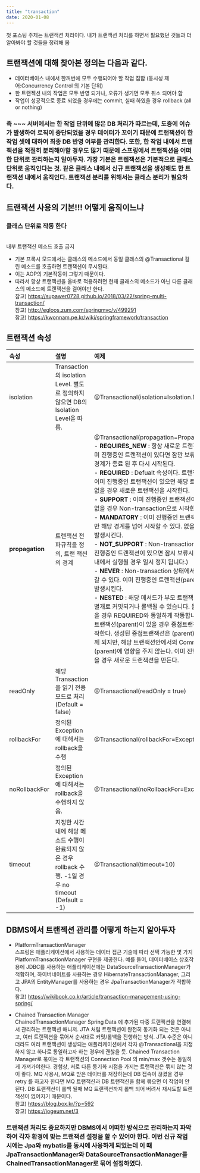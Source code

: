 ```yaml
---
title: "transaction" 
date: 2020-01-08 
---
```


첫 포스팅 주제는 트랜잭션 처리이다. 내가 트랜잭션 처리를 하면서 필요했던 것들과 더 알아봐야 할 것들을 정리해 봄 

## 트랜잭션에 대해 찾아본 정의는 다음과 같다.  
- 데이터베이스 내에서 한꺼번에 모두 수행되어야 할 작업 집합 (동시성 제어:Concurrency Control 의 기본 단위)
- 한 트랜젝션 내의 작업은 모두 반영 되거나,  오류가 생기면 모두 취소 되어야 함
- 작업이 성공적으로 종료 되었을 경우에는 commit, 실패 하였을 경우 rollback (all or nothing) 

### 즉 ~~~ 서버에서는 한 작업 단위에 많은 DB 처리가 따르는데, 도중에 이슈가 발생하여 로직이 중단되었을 경우 데이터가 꼬이기 때문에 트랜잭션이 한 작업 셋에 대하여 최종 DB 반영 여부를 관리한다. 또한, 한 작업 내에서 트랜젝션을 적절히 분리해야할 경우도 많기 때문에 스프링에서 트랜젝션을 어떠한 단위로 관리하는지 알아두자. 가장 기본은 트렌잭션은 기본적으로 클래스 단위로 움직인다는 것. 같은 클래스 내에서 신규 트랜잭션을 생성해도 한 트랜잭션 내에서 움직인다. 트랜잭션 분리를 위해서는 클래스 분리가 필요하다. 

## 트랜잭션 사용의 기본!!! 어떻게 움직이느냐 
### 클래스 단위로 작동 한다
<br>내부 트랜잭션 메소드 호출 금지 
- 기본 프록시 모드에서는 클래스의 메소드에서 동일 클래스의 @Transactional 걸린 메소드를 호출하면 트랜잭션이 무시된다.
- 이는 AOP의 기본작동이 그렇기 때문이다.
- 따라서 항상 트랜잭션을 올바로 적용하려면 현재 클래스의 메소드가 아닌 다른 클래스의 메소드에 트랜잭션을 걸어야만 한다.
<br>참고) https://supawer0728.github.io/2018/03/22/spring-multi-transaction/ 
<br>참고) http://egloos.zum.com/springmvc/v/499291
<br>참고) https://kwonnam.pe.kr/wiki/springframework/transaction

## 트랜잭션 속성

| 속성 | 설명 | 예제 |
|:--------|:--------|:--------|
| isolation | Transaction의 isolation Level. 별도로 정의하지 않으면 DB의 Isolation Level을 따름. | @Transactional(isolation=Isolation.DEFAULT) |
| **propagation** | 트랜잭션 전파규칙을 정의, 트랜 잭션의 경계  | @Transactional(propagation=Propagation.REQUIRED) <br> - **REQUIRES_NEW** : 항상 새로운 트랜잭션을 시작한다.  이미 진행중인 트랜잭션이 있다면 잠깐 보류되고 해당 트랜잭션 경계가 종료 된 후 다시 시작된다.  <br> - **REQUIRED** : Defualt 속성이다.  트랜잭션의 시작 시점에 이미 진행중인 트랜잭션이 있으면 해당 트랜잭션에 참여하며 없을 경우 새로운 트랜잭션을 시작한다.  <br> - **SUPPORT** : 이미 진행중인 트랜잭션이 있으면 참여하고, 없을 경우 Non-transaction으로 시작한다.  <br> - **MANDATORY** : 이미 진행중인 트랜잭션이 반드시 있어야만 해당 경계를 넘어 시작할 수 있다.  없을 경우 Exception을 발생시킨다. <br> - **NOT_SUPPORT** : Non-transaction으로 시작하며, 이미 진행중인 트랜잭션이 있으면 잠시 보류시킨다. (부모 트랜잭션 내에서 실행될 경우 일시 정지 됩니다.)<br> - **NEVER** : Non-transaction 상태에서만 해당 경계를 넘어갈 수 있다.  이미 진행중인 트랜잭션(parent)가 있으면 예외를 발생시킨다. <br> - **NESTED** : 해당 메서드가 부모 트랜잭션에서 진행될 경우 별개로 커밋되거나 롤백될 수 있습니다. 둘러싼 트랜잭션이 없을 경우 REQUIRED와 동일하게 작동합니다. 이미 진행중인 트랜잭션(parent)이 있을 경우 중첩트랜잭션을 생성하여 시작한다.  생성된 중첩트랜잭션은 (parent)가 rollback되면 함께 되지만, 해당 트랜잭션안에서의 Commit/Rollback은 (parent)에 영향을 주지 않는다.  이미 진행중인 트랜잭션이 없을 경우 새로운 트랜잭션을 만든다. |
| readOnly | 해당 Transaction을 읽기 전용 모드로 처리 (Default = false) | @Transactional(readOnly = true) |
| rollbackFor | 정의된 Exception에 대해서는 rollback을 수행 | @Transactional(rollbackFor=Exception.class) |
| noRollbackFor | 정의된 Exception에 대해서는 rollback을 수행하지 않음. | @Transactional(noRollbackFor=Exception.class) |
| timeout | 지정한 시간 내에 해당 메소드 수행이 완료되지 않은 경우 rollback 수행. -1일 경우 no timeout (Default = -1) | @Transactional(timeout=10) |

## DBMS에서 트랜젝션 관리를 어떻게 하는지 알아두자 
- PlatformTransactionManager 
<br> 스프링은 애플리케이션에서 사용하는 데이터 접근 기술에 따라 선택 가능한 몇 가지 PlatformTransactionManager 구현을 제공한다. 예를 들어, 데이터베이스 상호작용에 JDBC를 사용하는 애플리케이션에는 DataSourceTransactionManager가 적합하며, 하이버네이트를 사용하는 경우 HibernateTransactionManager, 그리고 JPA의 EntityManager를 사용하는 경우 JpaTransactionManager가 적합하다.
<br> 참고) https://wikibook.co.kr/article/transaction-management-using-spring/ 

- Chained Transaction Manager 
<br> ChainedTransactionManager Spring Data 에 추가된 다중 트랜잭션을 연결해서 관리하는 트랜잭션 매니저.
JTA 처럼 트랜잭션이 완전히 동기화 되는 것은 아니고, 여러 트랜잭션을 묶어서 순서대로 커밋/롤백을 진행하는 방식. JTA 수준은 아니더라도 여러 트랜잭션이 생성되는 애플리케이션에서 각자 @Transactional을 지정하지 않고 하나로 통일하고자 하는 경우에 괜찮을 듯. Chained Transaction Manager로 묶이는 각 트랜잭션의 Connection Pool 의 min/max 갯수는 동일하게 가져가야한다. 경험상, 서로 다른 동기화 시점을 가지는 트랜잭션은 묶지 않는 것이 좋다.
MQ 사용시, MQ로 받은 데이터를 저장하는데 DB 접속이 끊겼을 경우 retry 를 하고자 한다면 MQ 트랜잭션과 DB 트랜잭션을 함께 묶으면 이 작업이 안된다. DB 트랜잭션이 롤백 될때 MQ 트랜잭션까지 롤백 되어 버려서 재시도할 트랜잭션이 없어지기 때문이다.
<br>참고) https://blog.box.kr/?p=592
<br>참고) https://jogeum.net/3 

### 트랜잭션 처리도 중요하지만 DBMS에서 어떠한 방식으로 관리하는지 파악하여 각자 환경에 맞는 트랜잭션 설정을 할 수 있어야 한다. 이번 신규 작업 시에는 Jpa와 mybatis를 동시에 사용하게 되었는데 이 때 JpaTransactionManager와 DataSourceTransactionManager를 ChainedTransactionManager로 묶어 설정하였다. 
